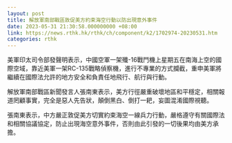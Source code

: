 ```yaml
---
layout: post
title: 解放軍南部戰區敦促美方約束海空行動以防出現意外事件
date: 2023-05-31 21:30:58.000000000 +08:00
link: https://news.rthk.hk/rthk/ch/component/k2/1702974-20230531.htm
categories: rthk
---
```


美軍印太司令部發聲明表示，中國空軍一架殲-16戰鬥機上星期五在南海上空的國際空域，靠近美軍一架RC-135戰略偵察機，進行不專業的方式攔截，重申美軍將繼續在國際法允許的地方安全和負責任地飛行、航行與行動。

解放軍南部戰區新聞發言人張南東表示，美方行徑嚴重破壞地區和平穩定，相關報道罔顧事實，完全是惡人先告狀，顛倒黑白、倒打一耙，妄圖混淆國際視聽。

張南東表示，中方嚴正敦促美方切實約束海空一線兵力行動，嚴格遵守有關國際法和相關協議協定，防止出現海空意外事件，否則由此引發的一切後果均由美方承擔。
